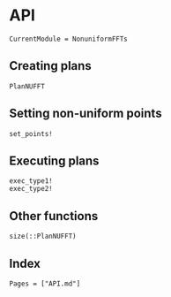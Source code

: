 # API

```@meta
CurrentModule = NonuniformFFTs
```

## Creating plans

```@docs
PlanNUFFT
```

## Setting non-uniform points

```@docs
set_points!
```

## Executing plans

```@docs
exec_type1!
exec_type2!
```

## Other functions

```@docs
size(::PlanNUFFT)
```

## Index

```@index
Pages = ["API.md"]
```
